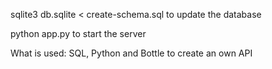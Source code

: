 sqlite3 db.sqlite < create-schema.sql to update the database

python app.py to start the server


What is used: SQL, Python and Bottle to create an own API
